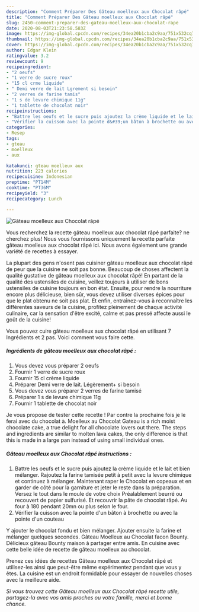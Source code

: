 ```yaml
---
description: "Comment Préparer Des Gâteau moelleux aux Chocolat râpé"
title: "Comment Préparer Des Gâteau moelleux aux Chocolat râpé"
slug: 2450-comment-preparer-des-gateau-moelleux-aux-chocolat-rape
date: 2020-08-03T21:23:58.583Z
image: https://img-global.cpcdn.com/recipes/34ea20b1cba2c9aa/751x532cq70/gateau-moelleux-aux-chocolat-rape-photo-principale-de-la-recette.jpg
thumbnail: https://img-global.cpcdn.com/recipes/34ea20b1cba2c9aa/751x532cq70/gateau-moelleux-aux-chocolat-rape-photo-principale-de-la-recette.jpg
cover: https://img-global.cpcdn.com/recipes/34ea20b1cba2c9aa/751x532cq70/gateau-moelleux-aux-chocolat-rape-photo-principale-de-la-recette.jpg
author: Edgar Klein
ratingvalue: 3.2
reviewcount: 9
recipeingredient:
- "2 oeufs"
- "1 verre de sucre roux"
- "15 cl crme liquide"
- " Demi verre de lait Lgrement si besoin"
- "2 verres de farine tamis"
- "1 s de levure chimique 11g"
- "1 tablette de chocolat noir"
recipeinstructions:
- "Battre les oeufs et le sucre puis ajoutez la crème liquide et le lait et bien mélanger. Rajoutez la farine tamisée petit à petit avec la levure chimique et continuez à mélanger. Maintenant raper le Chocolat en copeaux et en garder de côté pour la garniture et jeter le reste dans la préparation. Versez le tout dans le moule de votre choix Préalablement beurré ou recouvert de papier sulfurisé. Et recouvrir la pâte de chocolat râpé. Au four à 180 pendant 20mn ou plus selon le four."
- "Vérifier la cuisson avec la pointe d&#39;un bâton à brochette ou avec la pointe d&#39;un couteau"
categories:
- Resep
tags:
- gteau
- moelleux
- aux

katakunci: gteau moelleux aux 
nutrition: 223 calories
recipecuisine: Indonesian
preptime: "PT14M"
cooktime: "PT36M"
recipeyield: "3"
recipecategory: Lunch

---
```



![Gâteau moelleux aux Chocolat râpé](https://img-global.cpcdn.com/recipes/34ea20b1cba2c9aa/751x532cq70/gateau-moelleux-aux-chocolat-rape-photo-principale-de-la-recette.jpg)

Vous recherchez la recette gâteau moelleux aux chocolat râpé parfaite? ne cherchez plus! Nous vous fournissons uniquement la recette parfaite gâteau moelleux aux chocolat râpé ici. Nous avons également une grande variété de recettes à essayer.

La plupart des gens n'osent pas cuisiner gâteau moelleux aux chocolat râpé de peur que la cuisine ne soit pas bonne. Beaucoup de choses affectent la qualité gustative de gâteau moelleux aux chocolat râpé! En partant de la qualité des ustensiles de cuisine, veillez toujours à utiliser de bons ustensiles de cuisine toujours en bon état. Ensuite, pour rendre la nourriture encore plus délicieuse, bien sûr, vous devez utiliser diverses épices pour que le plat obtenu ne soit pas plat. Et enfin, entraînez-vous à reconnaître les différentes saveurs de la cuisine, profitez pleinement de chaque activité culinaire, car la sensation d'être excité, calme et pas pressé affecte aussi le goût de la cuisine!

<!--inarticleads1-->

Vous pouvez cuire gâteau moelleux aux chocolat râpé en utilisant 7 Ingrédients et 2 pas. Voici comment vous faire cette.

##### Ingrédients de gâteau moelleux aux chocolat râpé :

1. Vous devez vous préparer 2 oeufs
1. Fournir 1 verre de sucre roux
1. Fournir 15 cl crème liquide
1. Préparer  Demi verre de lait. Légèrement+ si besoin
1. Vous devez vous préparer 2 verres de farine tamisé
1. Préparer 1 s de levure chimique 11g
1. Fournir 1 tablette de chocolat noir


Je vous propose de tester cette recette ! Par contre la prochaine fois je le ferai avec du chocolat à. Moelleux au Chocolat Gateau is a rich moist chocolate cake, a true delight for all chocolate lovers out there. The steps and ingredients are similar to molten lava cakes, the only difference is that this is made in a large pan instead of using small individual ones. 

<!--inarticleads2-->

##### Gâteau moelleux aux Chocolat râpé instructions :

1. Battre les oeufs et le sucre puis ajoutez la crème liquide et le lait et bien mélanger. Rajoutez la farine tamisée petit à petit avec la levure chimique et continuez à mélanger. Maintenant raper le Chocolat en copeaux et en garder de côté pour la garniture et jeter le reste dans la préparation. Versez le tout dans le moule de votre choix Préalablement beurré ou recouvert de papier sulfurisé. Et recouvrir la pâte de chocolat râpé. Au four à 180 pendant 20mn ou plus selon le four.
1. Vérifier la cuisson avec la pointe d&#39;un bâton à brochette ou avec la pointe d&#39;un couteau


Y ajouter le chocolat fondu et bien mélanger. Ajouter ensuite la farine et mélanger quelques secondes. Gâteau Moelleux au Chocolat facon Bounty. Délicieux gâteau Bounty maison à partager entre amis. En cuisine avec cette belle idée de recette de gâteau moelleux au chocolat. 

<!--inarticleads1-->

<p>
Prenez ces idées de recettes Gâteau moelleux aux Chocolat râpé et utilisez-les ainsi que peut-être même expérimentez pendant que vous y êtes. La cuisine est un endroit formidable pour essayer de nouvelles choses avec la meilleure aide.
</p>

<p>
<i>Si vous trouvez cette Gâteau moelleux aux Chocolat râpé recette utile, partagez-la avec vos amis proches ou votre famille, merci et bonne chance.</i>
</p>
